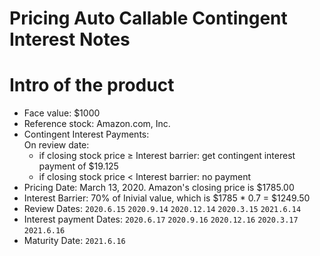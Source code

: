 Pricing Auto Callable Contingent Interest Notes
====

# Intro of the product

* Face value: $1000
* Reference stock: Amazon.com, Inc.
* Contingent Interest Payments:   
On review date:
  * if closing stock price ≥ Interest barrier: get contingent interest payment of $19.125
  * if closing stock price < Interest barrier: no payment
* Pricing Date: March 13, 2020. Amazon's closing price is $1785.00
* Interest Barrier: 70% of Inivial value, which is $1785 * 0.7 = $1249.50
* Review Dates:           `2020.6.15` `2020.9.14` `2020.12.14` `2020.3.15` `2021.6.14`
* Interest payment Dates: `2020.6.17` `2020.9.16` `2020.12.16` `2020.3.17` `2021.6.16`
* Maturity Date:          `2021.6.16`
